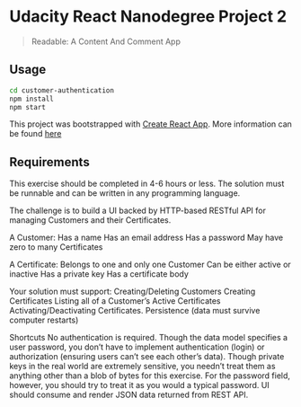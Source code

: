 # Udacity React Nanodegree Project 2
> Readable: A Content And Comment App

## Usage

```bash
cd customer-authentication
npm install
npm start
```

This project was bootstrapped with [Create React App](https://github.com/facebookincubator/create-react-app). More information can be found [here](https://github.com/facebookincubator/create-react-app/blob/master/packages/react-scripts/template/README.md)

## Requirements
This exercise should be completed in 4-6 hours or less. The solution must be runnable and can be written in any programming language.

The challenge is to build a UI backed by HTTP-based RESTful API for managing Customers and their Certificates. 

A Customer:
Has a name
Has an email address
Has a password
May have zero to many Certificates

A Certificate:
Belongs to one and only one Customer
Can be either active or inactive
Has a private key
Has a certificate body

Your solution must support:
Creating/Deleting Customers
Creating Certificates
Listing all of a Customer’s Active Certificates
Activating/Deactivating Certificates. 
Persistence (data must survive computer restarts)

Shortcuts
No authentication is required. Though the data model specifies a user password, you don’t have to implement authentication (login) or authorization (ensuring users can’t see each other’s data).
Though private keys in the real world are extremely sensitive, you needn’t treat them as anything other than a blob of bytes for this exercise. For the password field, however, you should try to treat it as you would a typical password.
UI should consume and render JSON data returned from REST API.

